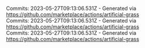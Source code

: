 Commits: 2023-05-27T09:13:06.531Z - Generated via https://github.com/marketplace/actions/artificial-grass
<br>
Commits: 2023-05-27T09:13:06.531Z - Generated via https://github.com/marketplace/actions/artificial-grass
<br>
Commits: 2023-05-27T09:13:06.531Z - Generated via https://github.com/marketplace/actions/artificial-grass
<br>
